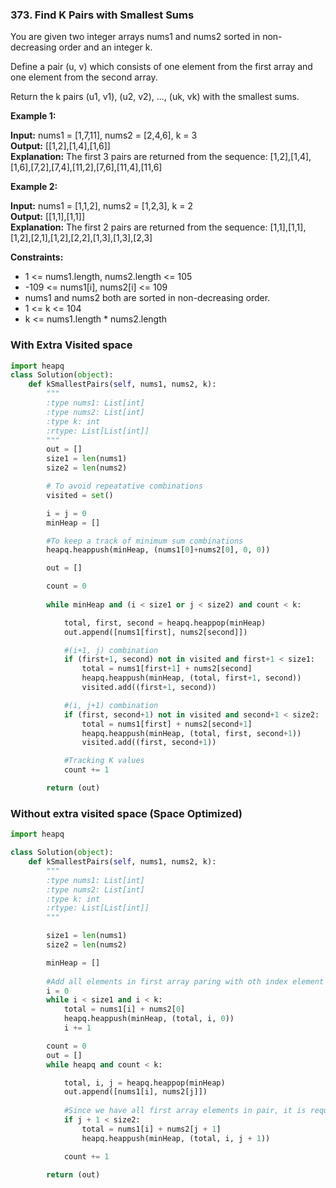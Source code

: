 ### 373. Find K Pairs with Smallest Sums

You are given two integer arrays nums1 and nums2 sorted in non-decreasing order and an integer k.

Define a pair (u, v) which consists of one element from the first array and one element from the second array.

Return the k pairs (u1, v1), (u2, v2), ..., (uk, vk) with the smallest sums.

**Example 1:**

**Input:** nums1 = [1,7,11], nums2 = [2,4,6], k = 3  
**Output:** [[1,2],[1,4],[1,6]]  
**Explanation:** The first 3 pairs are returned from the sequence: [1,2],[1,4],[1,6],[7,2],[7,4],[11,2],[7,6],[11,4],[11,6]

**Example 2:**

**Input:** nums1 = [1,1,2], nums2 = [1,2,3], k = 2  
**Output:** [[1,1],[1,1]]  
**Explanation:** The first 2 pairs are returned from the sequence: [1,1],[1,1],[1,2],[2,1],[1,2],[2,2],[1,3],[1,3],[2,3]

**Constraints:**

* 1 <= nums1.length, nums2.length <= 105
* -109 <= nums1[i], nums2[i] <= 109
* nums1 and nums2 both are sorted in non-decreasing order.
* 1 <= k <= 104
* k <= nums1.length * nums2.length

### With Extra Visited space

```python
import heapq
class Solution(object):
    def kSmallestPairs(self, nums1, nums2, k):
        """
        :type nums1: List[int]
        :type nums2: List[int]
        :type k: int
        :rtype: List[List[int]]
        """
        out = []
        size1 = len(nums1)
        size2 = len(nums2)

        # To avoid repeatative combinations
        visited = set()

        i = j = 0
        minHeap = []

        #To keep a track of minimum sum combinations
        heapq.heappush(minHeap, (nums1[0]+nums2[0], 0, 0))

        out = []

        count = 0
        
        while minHeap and (i < size1 or j < size2) and count < k:

            total, first, second = heapq.heappop(minHeap)
            out.append([nums1[first], nums2[second]])

            #(i+1, j) combination
            if (first+1, second) not in visited and first+1 < size1:
                total = nums1[first+1] + nums2[second]
                heapq.heappush(minHeap, (total, first+1, second))
                visited.add((first+1, second))

            #(i, j+1) combination
            if (first, second+1) not in visited and second+1 < size2:
                total = nums1[first] + nums2[second+1]
                heapq.heappush(minHeap, (total, first, second+1))
                visited.add((first, second+1))

            #Tracking K values    
            count += 1

        return (out)
```

### Without extra visited space (Space Optimized)

```python
import heapq

class Solution(object):
    def kSmallestPairs(self, nums1, nums2, k):
        """
        :type nums1: List[int]
        :type nums2: List[int]
        :type k: int
        :rtype: List[List[int]]
        """

        size1 = len(nums1)
        size2 = len(nums2)

        minHeap = []
        
        #Add all elements in first array paring with oth index element in second array
        i = 0
        while i < size1 and i < k:
            total = nums1[i] + nums2[0]
            heapq.heappush(minHeap, (total, i, 0))
            i += 1

        count = 0
        out = []
        while heapq and count < k:

            total, i, j = heapq.heappop(minHeap)
            out.append([nums1[i], nums2[j]])
            
            #Since we have all first array elements in pair, it is required to iterate elements in second array which can avoid duplicate paring
            if j + 1 < size2:
                total = nums1[i] + nums2[j + 1]
                heapq.heappush(minHeap, (total, i, j + 1))

            count += 1

        return (out)
```